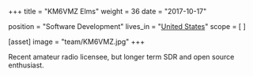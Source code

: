+++
title = "KM6VMZ Elms"
weight = 36
date = "2017-10-17"

position = "Software Development"
lives_in = "[United States](https://www.google.com/maps/place/United+States/)"
scope = [
]

[asset]
  image = "team/KM6VMZ.jpg"
+++

Recent amateur radio licensee, but longer term SDR and open source enthusiast.
